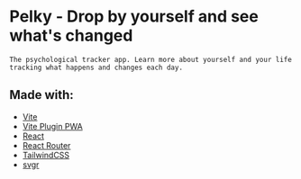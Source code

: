 # Pelky - Drop by yourself and see what's changed

`
The psychological tracker app. Learn more about yourself and your life tracking what happens and changes each day.
`

## Made with:
- [Vite](https://github.com/vitejs/vite)
- [Vite Plugin PWA](https://github.com/vite-pwa/vite-plugin-pwa)
- [React](https://github.com/facebook/react)
- [React Router](https://github.com/remix-run/react-router)
- [TailwindCSS](https://github.com/tailwindlabs/tailwindcss)
- [svgr](https://github.com/gregberge/svgr)